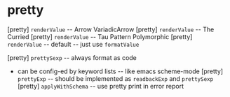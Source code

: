 # pretty

[pretty] `renderValue` -- Arrow VariadicArrow
[pretty] `renderValue` -- The Curried
[pretty] `renderValue` -- Tau Pattern Polymorphic
[pretty] `renderValue` -- default -- just use `formatValue`

[pretty] `prettySexp` -- always format as code
- can be config-ed by keyword lists -- like emacs scheme-mode
[pretty] `prettyExp` -- should be implemented as `readbackExp` and `prettySexp`
[pretty] `applyWithSchema` -- use pretty print in error report
